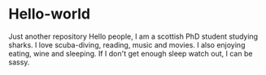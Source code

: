 # Hello-world
Just another repository
Hello people,
I am a scottish PhD student studying sharks. I love scuba-diving, reading, music and movies.
I also enjoying eating, wine and sleeping. If I don't get enough sleep watch out, I can be sassy.
